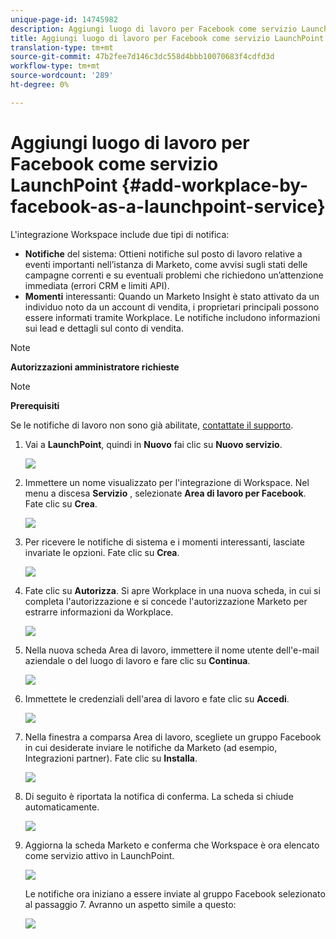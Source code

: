 ```yaml
---
unique-page-id: 14745982
description: Aggiungi luogo di lavoro per Facebook come servizio LaunchPoint - Documenti Marketo - Documentazione prodotto
title: Aggiungi luogo di lavoro per Facebook come servizio LaunchPoint
translation-type: tm+mt
source-git-commit: 47b2fee7d146c3dc558d4bbb10070683f4cdfd3d
workflow-type: tm+mt
source-wordcount: '289'
ht-degree: 0%

---
```



# Aggiungi luogo di lavoro per Facebook come servizio LaunchPoint {#add-workplace-by-facebook-as-a-launchpoint-service}

L&#39;integrazione Workspace include due tipi di notifica:

* **Notifiche** del sistema: Ottieni notifiche sul posto di lavoro relative a eventi importanti nell’istanza di Marketo, come avvisi sugli stati delle campagne correnti e su eventuali problemi che richiedono un’attenzione immediata (errori CRM e limiti API).
* **Momenti** interessanti: Quando un Marketo Insight è stato attivato da un individuo noto da un account di vendita, i proprietari principali possono essere informati tramite Workplace. Le notifiche includono informazioni sui lead e dettagli sul conto di vendita.

>[!NOTE]
>
>**Autorizzazioni amministratore richieste**

>[!NOTE]
>
>**Prerequisiti**
>
>Se le notifiche di lavoro non sono già abilitate, [contattate il supporto](http://docs.marketo.com/cdn-cgi/l/email-protection#5b282e2b2b34292f1b363a29303e2f3475383436).

1. Vai a **LaunchPoint**, quindi in **Nuovo** fai clic su **Nuovo servizio**.

   ![](assets/image2017-11-27-14-3a13-3a18-1.png)

1. Immettere un nome visualizzato per l&#39;integrazione di Workspace. Nel menu a discesa **Servizio** , selezionate **Area di lavoro per Facebook**. Fate clic su **Crea**.

   ![](assets/newservice.png)

1. Per ricevere le notifiche di sistema e i momenti interessanti, lasciate invariate le opzioni. Fate clic su **Crea**.

   ![](assets/create.png)

1. Fate clic su **Autorizza**. Si apre Workplace in una nuova scheda, in cui si completa l&#39;autorizzazione e si concede l&#39;autorizzazione Marketo per estrarre informazioni da Workplace.

   ![](assets/authorize.png)

1. Nella nuova scheda Area di lavoro, immettere il nome utente dell&#39;e-mail aziendale o del luogo di lavoro e fare clic su **Continua**.

   ![](assets/workplacelogin.png)

1. Immettete le credenziali dell&#39;area di lavoro e fate clic su **Accedi**.

   ![](assets/workplacelogininfo.png)

1. Nella finestra a comparsa Area di lavoro, scegliete un gruppo Facebook in cui desiderate inviare le notifiche da Marketo (ad esempio, Integrazioni partner). Fate clic su **Installa**.

   ![](assets/installmarketo.png)

1. Di seguito è riportata la notifica di conferma. La scheda si chiude automaticamente.

   ![](assets/success.png)

1. Aggiorna la scheda Marketo e conferma che Workspace è ora elencato come servizio attivo in LaunchPoint.

   ![](assets/confirm.png)

   Le notifiche ora iniziano a essere inviate al gruppo Facebook selezionato al passaggio 7. Avranno un aspetto simile a questo:

   ![](assets/example.png)

